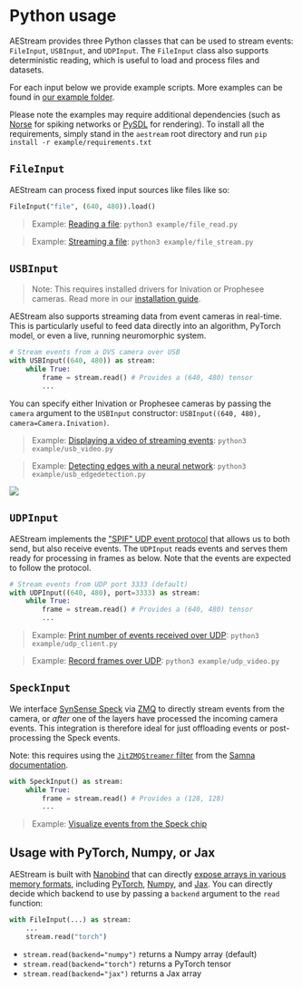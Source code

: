 # Python usage

AEStream provides three Python classes that can be used to stream events: `FileInput`, `USBInput`, and `UDPInput`. The `FileInput` class also supports deterministic reading, which is useful to load and process files and datasets.

For each input below we provide example scripts. 
More examples can be found in [our example folder](https://github.com/aestream/aestream/tree/master/example).

Please note the examples may require additional dependencies (such as [Norse](https://github.com/norse/norse) for spiking networks or [PySDL](https://github.com/py-sdl/py-sdl2) for rendering). To install all the requirements, simply stand in the `aestream` root directory and run `pip install -r example/requirements.txt`

## `FileInput`

AEStream can process fixed input sources like files like so:

```python
FileInput("file", (640, 480)).load()
```

> Example: [Reading a file](https://github.com/aestream/aestream/blob/main/example/file_read.py): `python3 example/file_read.py`

> Example: [Streaming a file](https://github.com/aestream/aestream/blob/main/example/file_stream.py): `python3 example/file_stream.py`

## `USBInput`

> Note: This requires installed drivers for Inivation or Prophesee cameras. Read more in our [installation guide](install).

AEStream also supports streaming data from event cameras in real-time. This is particularly useful to feed data directly into an algorithm, PyTorch model, or even a live, running neuromorphic system. 

```python
# Stream events from a DVS camera over USB
with USBInput((640, 480)) as stream:
    while True:
        frame = stream.read() # Provides a (640, 480) tensor
        ...
```

You can specify either Inivation or Prophesee cameras by passing the `camera` argument to the `USBInput` constructor:
`USBInput((640, 480), camera=Camera.Inivation)`.

> Example: [Displaying a video of streaming events](https://github.com/aestream/aestream/blob/main/example/usb_video.py): `python3 example/usb_video.py`

> Example: [Detecting edges with a neural network](https://github.com/aestream/aestream/blob/main/example/usb_edgedetection.py): `python3 example/usb_edgedetection.py`

![](../example/usb_edgedetection.gif)

## `UDPInput`

AEStream implements the ["SPIF" UDP event protocol](https://github.com/SpiNNakerManchester/spif/tree/master/spiffer) that allows us to both send, but also receive events. The `UDPInput` reads events and serves them ready for processing in frames as below. Note that the events are expected to follow the protocol.

```python
# Stream events from UDP port 3333 (default)
with UDPInput((640, 480), port=3333) as stream:
    while True:
        frame = stream.read() # Provides a (640, 480) tensor
        ...
```

> Example: [Print number of events received over UDP](https://github.com/aestream/aestream/blob/main/example/udp_client.py): `python3 example/udp_client.py`

> Example: [Record frames over UDP](https://github.com/aestream/aestream/blob/main/example/udp_video.py): `python3 example/udp_video.py`

## `SpeckInput`

We interface [SynSense Speck](https://www.synsense.ai/products/speck-2/) via [ZMQ](https://zeromq.org/) to directly stream events from the camera, or *after* one of the layers have processed the incoming camera events.
This integration is therefore ideal for just offloading events or post-processing the Speck events.

Note: this requires using the [`JitZMQStreamer` filter](https://synsense-sys-int.gitlab.io/samna/jitFilters.html#built-in-filters) from the [Samna documentation](https://synsense-sys-int.gitlab.io/samna/).

```python
with SpeckInput() as stream:
    while True:
        frame = stream.read() # Provides a (128, 128)
        ...
```

> Example: [Visualize events from the Speck chip](https://github.com/aestream/blob/main/example/speck_video.py)

## Usage with PyTorch, Numpy, or Jax

AEStream is built with [Nanobind](https://nanobind.readthedocs.io/) that can directly [expose arrays in various memory formats](https://nanobind.readthedocs.io/), including [PyTorch](https://pytorch.org), [Numpy](https://numpy.org), and [Jax](https:/jax.readthedocs.io).
You can directly decide which backend to use by passing a `backend` argument to the `read` function:

```python
with FileInput(...) as stream:
    ...
    stream.read("torch")
```

* `stream.read(backend="numpy")` returns a Numpy array (default)
* `stream.read(backend="torch")` returns a PyTorch tensor
* `stream.read(backend="jax")` returns a Jax array